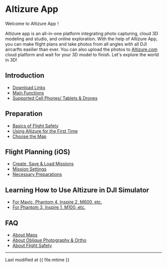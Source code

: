 # Altizure App

Welcome to Altizure App！

Altizure app is an all-in-one platform integrating photo capturing, cloud 3D modeling and studio, and online exploration. With the help of Altizure App, you can make flight plans and take photos from all angles with all DJI aircarfts easilier than ever. You can also upload the photos to [Altizure.com](www.altizure.com) cloud platform and wait for your 3D model to finish. Let's explore the world in 3D!

## Introduction

* [Download Links](intro/overview.md#installation)
* [Main Functions](intro/overview.md#features)
* [Supported Cell Phones/ Tablets & Drones](intro/overview.md#devices)

## Preparation

* [Basics of Flight Safety](prep/flysafe-basics.md)
* [Using Altizure for the First Time](prep/post-installation.md)
* [Choose the Map](prep/choose-basemap.md)

## Flight Planning (iOS)

* [Create, Save & Load Missions](mission-ios/create-save-load.md)
* [Mission Settings](mission-ios/settings.md)
* [Necessary Preparations](mission-ios/prepare.md)

## Learning How to Use Altizure in DJI Simulator

* [For Mavic, Phantom 4, Inspire 2, M600, etc.](pc-sim/simulator2.md)
* [For Phantom 3, Inspire 1, M100, etc.](pc-sim/simulator1.md)

## FAQ

* [About Maps](faqs/map.md)
* [About Oblique Photography & Ortho](faqs/2d-3d-mapping.md)
* [About Flight Safety](faqs/safety.md)

---

Last modified at {{ file.mtime }}
